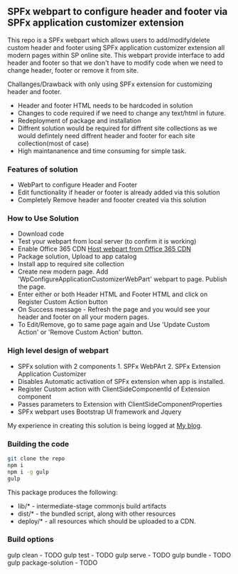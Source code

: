 ## SPFx webpart to configure header and footer via SPFx application customizer extension

This repo is a SPFx webpart which allows users to add/modify/delete custom header and footer using SPFx application customizer extension all modern pages within SP online site. This webpart provide interface to add header and footer so that we don't have to modify code when we need to change header, footer or remove it from site.

Challanges/Drawback with only using SPFx extension for customizing header and footer.
* Header and footer HTML needs to be hardcoded in solution
* Changes to code required if we need to change any text/html in future.
* Redeployment of package and installation
* Diffrent solution would be required for diffrent site collections as we would defintely need diffrent header and footer for each site collection(most of case)
* High maintananence and time consuming for simple task. 

### Features of solution

* WebPart to configure Header and Footer
* Edit functionality if header or footer is already added via this solution
* Completely Remove header and foooter created via this solution


### How to Use Solution
* Download code
* Test your webpart from local server (to confirm it is working)
* Enable Office 365 CDN [Host webpart from Office 365 CDN](https://docs.microsoft.com/en-us/sharepoint/dev/spfx/web-parts/get-started/hosting-webpart-from-office-365-cdn "Office 365 CDN")
* Package solution, Upload to app catalog
* Install app to required site collection
* Create new modern page. Add 'WpConfigureApplicationCustomizerWebPart' webpart to page. Publish the page.
* Enter either or both Header HTML and Footer HTML and click on Register Custom Action button
* On Success message - Refresh the page and you would see your header and footer on all your modern pages.
* To Edit/Remove, go to same page again and Use 'Update Custom Action' or 'Remove Custom Action' button.

### High level design of webpart

* SPFx solution with 2 components 1. SPFx WebPArt 2. SPFx Extension Application Customizer
* Disables Automatic activation of SPFx extension when app is installed.
* Register Custom action with ClientSideComponentId of Extension component
* Passes parameters to Extension with ClientSideComponentProperties
* SPFx webpart uses Bootstrap UI framework and Jquery

My experience in creating this solution is being logged at [My blog](http://siddharthvaghasia.com/tag/spfx/ "SPFx").

### Building the code

```bash
git clone the repo
npm i
npm i -g gulp
gulp
```

This package produces the following:

* lib/* - intermediate-stage commonjs build artifacts
* dist/* - the bundled script, along with other resources
* deploy/* - all resources which should be uploaded to a CDN.

### Build options

gulp clean - TODO
gulp test - TODO
gulp serve - TODO
gulp bundle - TODO
gulp package-solution - TODO
